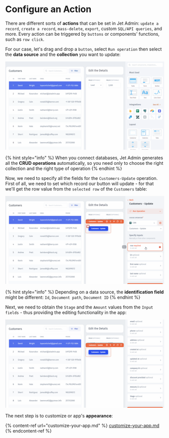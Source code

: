# Configure an Action

There are different sorts of **actions** that can be set in Jet Admin: `update a record`, `create a record`, `mass-delete`, `export`, custom `SQL/API queries`, and more. Every action can be triggered by `buttons` or components' functions, such as `row click`.

For our case, let's drag and drop a `button`, select `Run operation` then select the **data source** and the **collection** you want to update:

![](../../.gitbook/assets/Quickstart-components8.gif)

{% hint style="info" %}
When you connect databases, Jet Admin generates all the **CRUD operations** automatically, so you need only to choose the right collection and the right type of operation
{% endhint %}

Now, we need to specify all the fields for the `Customers-Update` operation. First of all, we need to set which record our button will update - for that we'll get the row value from the `selected row` of the `Customers` table:

![](../../.gitbook/assets/Quickstart-components9.gif)

{% hint style="info" %}
Depending on a data source, the **identification field** might be different: `Id`, `Document path`, `Document ID`
{% endhint %}

Next, we need to obtain the `Stage` and the `Amount` values from the `Input fields` - thus providing the editing functionality in the app:

![](../../.gitbook/assets/Quickstart-components10.gif)

The next step is to customize or app's **appearance**:

{% content-ref url="customize-your-app.md" %}
[customize-your-app.md](customize-your-app.md)
{% endcontent-ref %}
